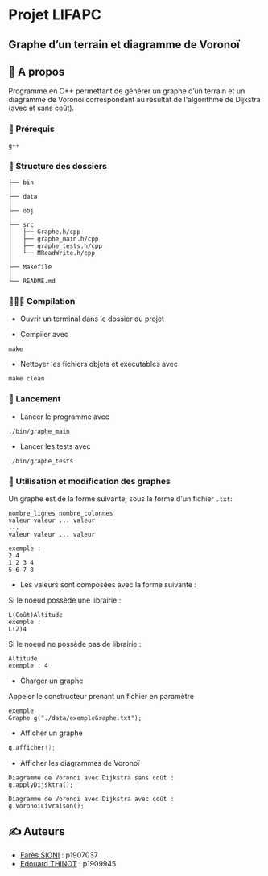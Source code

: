 # Projet LIFAPC
## Graphe d’un terrain et diagramme de Voronoï

## 🧐 A propos
Programme en C++ permettant de générer un graphe d’un terrain et un diagramme de Voronoï correspondant au résultat de l'algorithme de Dijkstra (avec et sans coût).


### 🏁 Prérequis
`g++`

### 📁 Structure des dossiers
```
├── bin
│
├── data
│
├── obj
│
├── src
│   ├── Graphe.h/cpp
│   ├── graphe_main.h/cpp
│   ├── graphe_tests.h/cpp
│   └── MReadWrite.h/cpp
│
├── Makefile
│
└── README.md
```

### 👨🏻‍💻 Compilation

- Ouvrir un terminal dans le dossier du projet

- Compiler avec
```
make
```  

- Nettoyer les fichiers objets et exécutables avec
```
make clean
``` 

### 🚀 Lancement

- Lancer le programme avec
```
./bin/graphe_main
```

- Lancer les tests avec
```
./bin/graphe_tests
```


### 📝 Utilisation et modification des graphes
Un graphe est de la forme suivante, sous la forme d'un fichier `.txt`:
```
nombre_lignes nombre_colonnes
valeur valeur ... valeur
...
valeur valeur ... valeur

exemple : 
2 4
1 2 3 4
5 6 7 8
```

- Les valeurs sont composées avec la forme suivante :


Si le noeud possède une librairie :
```
L(Coût)Altitude
exemple :
L(2)4
```

Si le noeud ne possède pas de librairie :
```
Altitude
exemple : 4
```

- Charger un graphe

Appeler le constructeur prenant un fichier en paramètre
```
exemple
Graphe g("./data/exempleGraphe.txt");
```

- Afficher un graphe
```cpp
g.afficher();
```

- Afficher les diagrammes de Voronoï
```
Diagramme de Voronoï avec Dijkstra sans coût :
g.applyDijsktra(); 

Diagramme de Voronoï avec Dijkstra avec coût :
g.VoronoiLivraison();
```



## ✍️ Auteurs <a name = "authors"></a>

- [Farès SIONI](https://forge.univ-lyon1.fr/p1907037) : p1907037
- [Edouard THINOT](https://forge.univ-lyon1.fr/p1909945) : p1909945